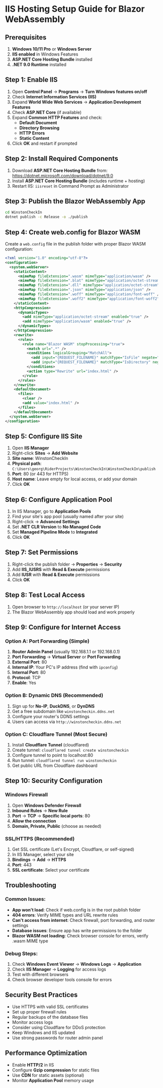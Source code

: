 # IIS Hosting Setup Guide for Blazor WebAssembly

## Prerequisites
1. **Windows 10/11 Pro** or **Windows Server**
2. **IIS enabled** in Windows Features
3. **ASP.NET Core Hosting Bundle** installed
4. **.NET 9.0 Runtime** installed

## Step 1: Enable IIS
1. Open **Control Panel** → **Programs** → **Turn Windows features on/off**
2. Check **Internet Information Services (IIS)**
3. Expand **World Wide Web Services** → **Application Development Features**
4. Check **ASP.NET Core** (if available)
5. Expand **Common HTTP Features** and check:
   - **Default Document**
   - **Directory Browsing**
   - **HTTP Errors**
   - **Static Content**
6. Click **OK** and restart if prompted

## Step 2: Install Required Components
1. Download **ASP.NET Core Hosting Bundle** from: https://dotnet.microsoft.com/download/dotnet/9.0
2. Install **ASP.NET Core Hosting Bundle** (includes runtime + hosting)
3. Restart IIS: `iisreset` in Command Prompt as Administrator

## Step 3: Publish the Blazor WebAssembly App
```bash
cd WinstonCheckIn
dotnet publish -c Release -o ./publish
```

## Step 4: Create web.config for Blazor WASM
Create a `web.config` file in the publish folder with proper Blazor WASM configuration:

```xml
<?xml version="1.0" encoding="utf-8"?>
<configuration>
  <system.webServer>
    <staticContent>
      <mimeMap fileExtension=".wasm" mimeType="application/wasm" />
      <mimeMap fileExtension=".blat" mimeType="application/octet-stream" />
      <mimeMap fileExtension=".dll" mimeType="application/octet-stream" />
      <mimeMap fileExtension=".json" mimeType="application/json" />
      <mimeMap fileExtension=".woff" mimeType="application/font-woff" />
      <mimeMap fileExtension=".woff2" mimeType="application/font-woff2" />
    </staticContent>
    <httpCompression>
      <dynamicTypes>
        <add mimeType="application/octet-stream" enabled="true" />
        <add mimeType="application/wasm" enabled="true" />
      </dynamicTypes>
    </httpCompression>
    <rewrite>
      <rules>
        <rule name="Blazor WASM" stopProcessing="true">
          <match url=".*" />
          <conditions logicalGrouping="MatchAll">
            <add input="{REQUEST_FILENAME}" matchType="IsFile" negate="true" />
            <add input="{REQUEST_FILENAME}" matchType="IsDirectory" negate="true" />
          </conditions>
          <action type="Rewrite" url="index.html" />
        </rule>
      </rules>
    </rewrite>
    <defaultDocument>
      <files>
        <clear />
        <add value="index.html" />
      </files>
    </defaultDocument>
  </system.webServer>
</configuration>
```

## Step 5: Configure IIS Site
1. Open **IIS Manager**
2. Right-click **Sites** → **Add Website**
3. **Site name**: WinstonCheckIn
4. **Physical path**: `C:\Users\georg\RiderProjects\WinstonCheckIn\WinstonCheckIn\publish`
5. **Port**: 80 (or 443 for HTTPS)
6. **Host name**: Leave empty for local access, or add your domain
7. Click **OK**

## Step 6: Configure Application Pool
1. In IIS Manager, go to **Application Pools**
2. Find your site's app pool (usually named after your site)
3. Right-click → **Advanced Settings**
4. Set **.NET CLR Version** to **No Managed Code**
5. Set **Managed Pipeline Mode** to **Integrated**
6. Click **OK**

## Step 7: Set Permissions
1. Right-click the publish folder → **Properties** → **Security**
2. Add **IIS_IUSRS** with **Read & Execute** permissions
3. Add **IUSR** with **Read & Execute** permissions
4. Click **OK**

## Step 8: Test Local Access
1. Open browser to `http://localhost` (or your server IP)
2. The Blazor WebAssembly app should load and work properly

## Step 9: Configure for Internet Access

### Option A: Port Forwarding (Simple)
1. **Router Admin Panel** (usually 192.168.1.1 or 192.168.0.1)
2. **Port Forwarding** → **Virtual Server** or **Port Forwarding**
3. **External Port**: 80
4. **Internal IP**: Your PC's IP address (find with `ipconfig`)
5. **Internal Port**: 80
6. **Protocol**: TCP
7. **Enable**: Yes

### Option B: Dynamic DNS (Recommended)
1. Sign up for **No-IP**, **DuckDNS**, or **DynDNS**
2. Get a free subdomain like `winstoncheckin.ddns.net`
3. Configure your router's DDNS settings
4. Users can access via `http://winstoncheckin.ddns.net`

### Option C: Cloudflare Tunnel (Most Secure)
1. Install **Cloudflare Tunnel** (cloudflared)
2. Create tunnel: `cloudflared tunnel create winstoncheckin`
3. Configure tunnel to point to localhost:80
4. Run tunnel: `cloudflared tunnel run winstoncheckin`
5. Get public URL from Cloudflare dashboard

## Step 10: Security Configuration

### Windows Firewall
1. Open **Windows Defender Firewall**
2. **Inbound Rules** → **New Rule**
3. **Port** → **TCP** → **Specific local ports**: 80
4. **Allow the connection**
5. **Domain, Private, Public** (choose as needed)

### SSL/HTTPS (Recommended)
1. Get SSL certificate (Let's Encrypt, Cloudflare, or self-signed)
2. In IIS Manager, select your site
3. **Bindings** → **Add** → **HTTPS**
4. **Port**: 443
5. **SSL certificate**: Select your certificate

## Troubleshooting

### Common Issues:
- **App won't load**: Check if web.config is in the root publish folder
- **404 errors**: Verify MIME types and URL rewrite rules
- **Can't access from internet**: Check firewall, port forwarding, and router settings
- **Database issues**: Ensure app has write permissions to the folder
- **Blazor WASM not loading**: Check browser console for errors, verify .wasm MIME type

### Debug Steps:
1. Check **Windows Event Viewer** → **Windows Logs** → **Application**
2. Check **IIS Manager** → **Logging** for access logs
3. Test with different browsers
4. Check browser developer tools console for errors

## Security Best Practices
- Use HTTPS with valid SSL certificates
- Set up proper firewall rules
- Regular backups of the database files
- Monitor access logs
- Consider using Cloudflare for DDoS protection
- Keep Windows and IIS updated
- Use strong passwords for router admin panel

## Performance Optimization
- Enable **HTTP/2** in IIS
- Configure **Gzip compression** for static files
- Use **CDN** for static assets (optional)
- Monitor **Application Pool** memory usage

